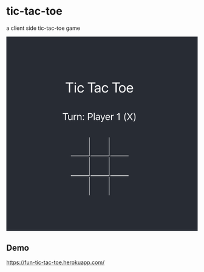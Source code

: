 # tic-tac-toe

a client side tic-tac-toe game

![game](game.png)

## Demo

https://fun-tic-tac-toe.herokuapp.com/
